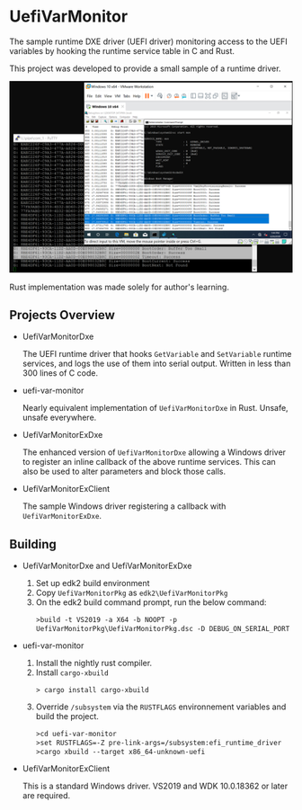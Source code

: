 UefiVarMonitor
===============

The sample runtime DXE driver (UEFI driver) monitoring access to the UEFI variables by hooking the runtime service table in C and Rust.

This project was developed to provide a small sample of a runtime driver.

![UefiVarMonitor](Resources/UefiVarMonitor.png)

Rust implementation was made solely for author's learning.

Projects Overview
------------------

* UefiVarMonitorDxe

    The UEFI runtime driver that hooks `GetVariable` and `SetVariable` runtime services, and logs the use of them into serial output. Written in less than 300 lines of C code.

* uefi-var-monitor

    Nearly equivalent implementation of `UefiVarMonitorDxe` in Rust. Unsafe, unsafe everywhere.

* UefiVarMonitorExDxe

    The enhanced version of `UefiVarMonitorDxe` allowing a Windows driver to register an inline callback of the above runtime services. This can also be used to alter parameters and block those calls.

* UefiVarMonitorExClient

    The sample Windows driver registering a callback with `UefiVarMonitorExDxe`.

Building
---------

* UefiVarMonitorDxe and UefiVarMonitorExDxe

    1. Set up edk2 build environment
    2. Copy `UefiVarMonitorPkg` as `edk2\UefiVarMonitorPkg`
    3. On the edk2 build command prompt, run the below command:
        ```
        >build -t VS2019 -a X64 -b NOOPT -p UefiVarMonitorPkg\UefiVarMonitorPkg.dsc -D DEBUG_ON_SERIAL_PORT
        ```

* uefi-var-monitor

    1. Install the nightly rust compiler.
    2. Install `cargo-xbuild`
        ```
        > cargo install cargo-xbuild
        ```
    3. Override `/subsystem` via the `RUSTFLAGS` environnement variables and build the project.
        ```
        >cd uefi-var-monitor
        >set RUSTFLAGS=-Z pre-link-args=/subsystem:efi_runtime_driver
        >cargo xbuild --target x86_64-unknown-uefi
        ```

* UefiVarMonitorExClient

    This is a standard Windows driver. VS2019 and WDK 10.0.18362 or later are required.
